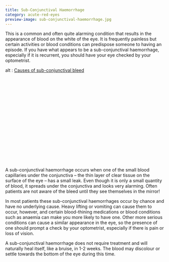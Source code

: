 ```yaml
---
title: Sub-Conjunctival Haemorrhage
category: acute-red-eyes
preview-image: sub-conjunctival-haemorrhage.jpg
---
```


<div class="employee-heading">
<p>This is a common and often quite alarming condition that results in the appearance of blood on the white of the eye. It is frequently painless but certain activities or blood conditions can predispose someone to having an episode. If you have what appears to be a sub-conjunctival haemorrhage, especially if it is recurrent, you should have your eye checked by your optometrist.</p>
</div>

<div class="myWrapper" style="position: relative; padding-bottom: 56.25%; height: 0;"><!--[if IE]><iframe frameborder="0" type="text/html" src="https://2689-2347.captiv8online.com/animations/embed/one/u-o-u-o-u-t-l-l-d?player_width=100%&player_height=100%&site_company_language=34&autostart=false" width="100%" height="100%" style="position:absolute;top:0;left:0;width:100%;height:100%;"></iframe><![endif]--><!--[if !IE]> <--><object data="https://2689-2347.captiv8online.com/animations/embed/one/u-o-u-o-u-t-l-l-d?player_width=100%&player_height=100%&site_company_language=34&autostart=false" type="text/html" width="100%" height="100%" style="position:absolute;top:0;left:0;width:100%;height:100%;">  alt : <a href="https://2689-2347.captiv8online.com/animations/embed/one/u-o-u-o-u-t-l-l-d?player_width=100%&player_height=100%&site_company_language=34&autostart=false">Causes of sub-conjunctival bleed</a></object><!--> <![endif]--></div>

<br>

A sub-conjunctival haemorrhage occurs when one of the small blood capillaries under the conjunctiva – the thin layer of clear tissue on the surface of the eye – has a small leak. Even though it is only a small quantity of blood, it spreads under the conjunctiva and looks very alarming. Often patients are not aware of the bleed until they see themselves in the mirror!

In most patients these sub-conjunctival haemorrhages occur by chance and have no underlying cause. Heavy lifting or vomiting can cause them to occur, however, and certain blood-thining medications or blood conditions such as anaemia can make you more likely to have one. Other more serious conditions can cause a similar appearance in the eye, so the presence of one should prompt a check by your optometrist, especially if there is pain or loss of vision.

A sub-conjunctival haemorrhage does not require treatment and will naturally heal itself, like a bruise, in 1-2 weeks. The blood may discolour or settle towards the bottom of the eye during this time.
